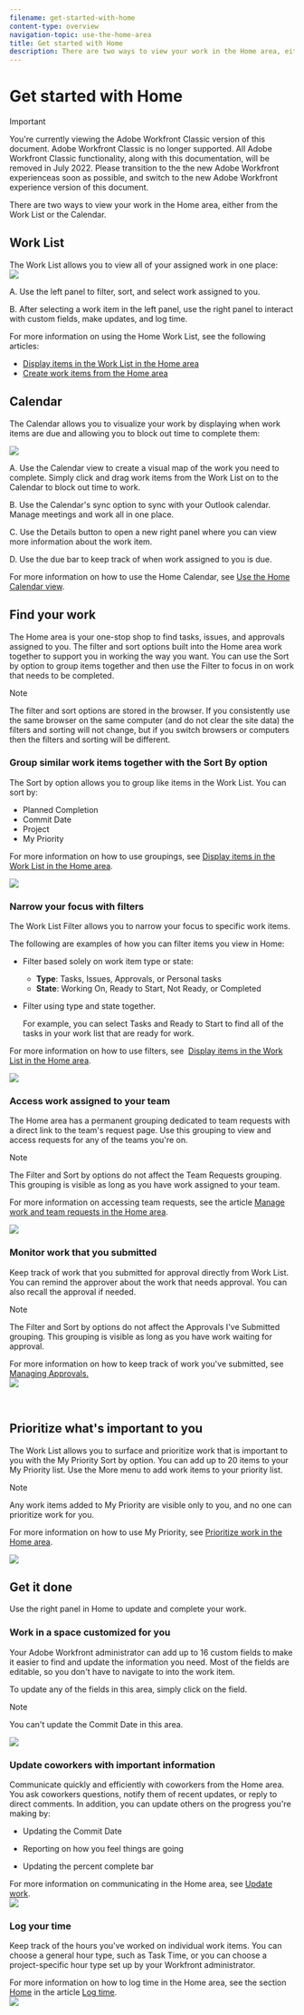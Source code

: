 ```yaml
---
filename: get-started-with-home
content-type: overview
navigation-topic: use-the-home-area
title: Get started with Home
description: There are two ways to view your work in the Home area, either from the Work List or the Calendar.
---
```


# Get started with Home

>[!IMPORTANT]
>
>You're currently viewing the Adobe Workfront Classic version of this document. Adobe Workfront Classic is no longer supported. All Adobe Workfront Classic functionality, along with this documentation, will be removed in July 2022. Please transition to the the new Adobe Workfront experienceas soon as possible, and switch to the new Adobe Workfront experience version of this document.

There are two ways to view your work in the Home area, either from the Work List or the Calendar.

## Work List

The Work List allows you to view all of your assigned work in one place:  
![](assets/getting-started-home-350x182.png)

A. Use the left panel to filter, sort, and select work assigned to you.

B. After selecting a work item in the left panel, use the right panel to interact with custom fields, make updates, and log time.

For more information on using the Home Work List, see the following articles:

* [Display items in the Work List in the Home area](../../../workfront-basics/using-home/using-the-home-area/display-items-in-home-work-list.md) 
* [Create work items from the Home area](../../../workfront-basics/using-home/using-the-home-area/create-work-items-in-home.md)

## Calendar

The Calendar allows you to visualize your work by displaying when work items are due and allowing you to block out time to complete them:

![](assets/calendar-home-adobe-350x102.png)

A. Use the Calendar view to create a visual map of the work you need to complete. Simply click and drag work items from the Work List on to the Calendar to block out time to work.

B. Use the Calendar's sync option to sync with your Outlook calendar. Manage meetings and work all in one place.

C. Use the Details button to open a new right panel where you can view more information about the work item.

D. Use the due bar to keep track of when work assigned to you is due.

For more information on how to use the Home Calendar, see [Use the Home Calendar view](../../../workfront-basics/using-home/using-the-home-area/use-home-calendar-view.md).

## Find your work

The Home area is your one-stop shop to find tasks, issues, and approvals assigned to you. The filter and sort options built into the Home area work together to support you in working the way you want.&nbsp;You can use the Sort by option to group items together and then use the Filter to focus in on work that needs to be completed.

>[!NOTE]
>
>The filter and sort options are stored in the browser. If you consistently use the same browser on the same computer (and do not clear the site data) the filters and sorting will not change, but if you switch browsers or computers then the filters and sorting will be different.<![CDATA[   ]]>

### Group similar work items together with the Sort By option

The Sort by option allows you to group like items in the Work List. You can sort by:

* Planned Completion 
* Commit Date
* Project
* My Priority

For more information on how to use groupings, see [Display items in the Work List in the Home area](../../../workfront-basics/using-home/using-the-home-area/display-items-in-home-work-list.md).

![](assets/sort-by-home-350x273.png)

### Narrow your focus with filters

The Work List Filter allows you to narrow your focus to specific work items. 

The following are examples of how you can filter items you view in Home:&nbsp;

* Filter based solely on work item type or state:

   * **Type**: Tasks, Issues, Approvals, or Personal tasks
   * **State**: Working On, Ready to Start, Not Ready, or Completed

* Filter using type and state together.

  For example, you can select Tasks and Ready to Start to find all of the tasks in your work list that are ready for work.

For more information on how to use filters, see&nbsp; [Display items in the Work List in the Home area](../../../workfront-basics/using-home/using-the-home-area/display-items-in-home-work-list.md).

![](assets/filter-home-350x342.png)

### Access work assigned to your team

The Home area has a permanent grouping dedicated to team requests with a direct link to the team's request page. Use this grouping to view and access requests for any of the teams you're on.

>[!NOTE]
>
>The Filter and Sort by options do not affect the Team Requests grouping. This grouping is visible as long as you have work assigned to your team.

For more information on accessing team requests, see the article [Manage work and team requests in the Home area](../../../workfront-basics/using-home/using-the-home-area/manage-work-and-team-requests-home.md).

![](assets/work-list-home-350x184.png)

### Monitor work that you submitted

Keep track of work that you submitted for approval directly from Work List. You can remind the approver about the work that needs approval. You can also recall the approval if needed.

>[!NOTE]
>
>The Filter and Sort by options do not affect the Approvals I've Submitted grouping. This grouping is visible as long as you have work waiting for approval.

For more information on how to keep track of work you've submitted, see [Managing Approvals.](https://support.workfront.com/hc/en-us/sections/203948437-Managing-Approvals)  
![](assets/approvals-i-ve-submited-350x339.png)

&nbsp;

## Prioritize what's important to you

The Work List allows you to surface and prioritize work that is important to you with the My Priority Sort by option. You can add up to 20 items to your My Priority list. Use the More menu to add work items to your priority list.&nbsp;

>[!NOTE]
>
>Any work items added to My Priority are visible only to you, and no one can prioritize work for you.

For more information on how to use My Priority, see [Prioritize work in the Home area](../../../workfront-basics/using-home/using-the-home-area/prioritize-work-in-home.md).

![](assets/more-menu-home-350x272.png)

## Get it done

Use the right panel in Home to update and complete your work.

### Work in a space customized for you

Your Adobe Workfront administrator can add up to 16 custom fields to make it easier to find and update the information you need. Most of the fields are editable, so you don't have to navigate to into the work item.

To update any of the fields in this area, simply click on the field.

>[!NOTE]
>
>You can't update the Commit Date in this area.

![](assets/getting-started-right-panel-details-350x185.png)

### Update coworkers with important information

Communicate quickly and efficiently with coworkers from the Home area. You ask coworkers questions, notify them of recent updates, or reply to direct comments. In addition, you can update others on the progress you're making by:

* Updating the Commit Date

  <!--
  <note type="note">
  This is the only place you can update the Commit Date in Home.
  <br>
  </note>
  -->

* Reporting on how you feel things are going
* Updating the percent complete bar

For more information on communicating in the Home area, see [Update work](../../../workfront-basics/updating-work-items-and-viewing-updates/update-work.md).  
![](assets/getting-started-updates-350x234.png)

### Log your time

Keep track of the hours you've worked on individual work items. You can choose a general hour type, such as Task Time, or you can choose a project-specific hour type set up by your Workfront administrator.

For more information on how to log time in the Home area, see the section [Home](../../../timesheets/create-and-manage-timesheets/log-time.md#home) in the article [Log time](../../../timesheets/create-and-manage-timesheets/log-time.md).  
![](assets/getting-started-log-time-350x226.png)

